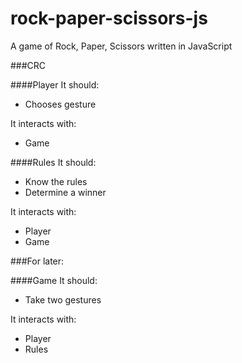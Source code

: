 rock-paper-scissors-js
======================

A game of Rock, Paper, Scissors written in JavaScript


###CRC

####Player
It should:
- Chooses gesture

It interacts with:
- Game

####Rules
It should:
- Know the rules
- Determine a winner

It interacts with:
- Player
- Game

###For later:

####Game
It should:
- Take two gestures

It interacts with:
- Player
- Rules
